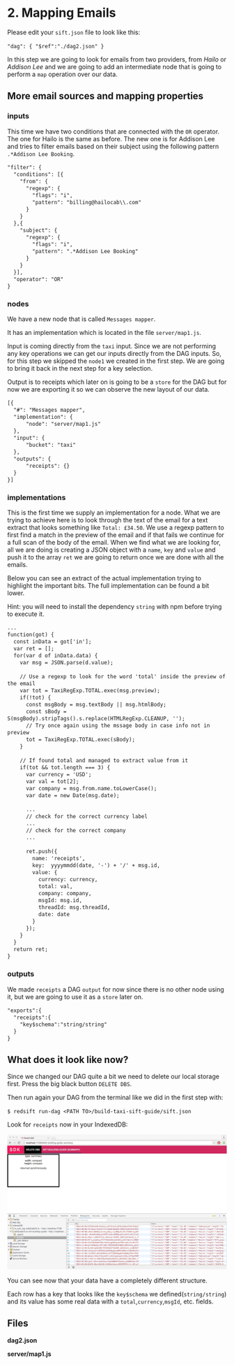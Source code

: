 # 2. Mapping Emails

Please edit your `sift.json` file to look like this:

`"dag": { "$ref":"./dag2.json" }`


In this step we are going to look for emails from two providers, from _Hailo_ or _Addison Lee_ and we are going to add an intermediate node that is going to perform a `map` operation over our data.

## More email sources and mapping properties

### inputs

This time we have two conditions that are connected with the `OR` operator. The one for Hailo is the same as before. The new one is for Addison Lee and tries to filter emails based on their subject using the following pattern `.*Addison Lee Booking`.

```
"filter": {
  "conditions": [{
    "from": {
      "regexp": {
        "flags": "i",
        "pattern": "billing@hailocab\\.com"
      }
    }
  },{
    "subject": {
      "regexp": {
        "flags": "i",
        "pattern": ".*Addison Lee Booking"
      }
    }
  }],
  "operator": "OR"
}
```

### nodes

We have a new node that is called `Messages mapper`. 

It has an implementation which is located in the file `server/map1.js`.

Input is coming directly from the `taxi` input. Since we are not performing any key operations we can get our inputs directly from the DAG inputs. So, for this step we skipped the `node1` we created in the first step. We are going to bring it back in the next step for a key selection.

Output is to receipts which later on is going to be a `store` for the DAG but for now we are exporting it so we can observe the new layout of our data.

```
[{
  "#": "Messages mapper",
  "implementation": {
      "node": "server/map1.js"
  },
  "input": {
      "bucket": "taxi"
  },
  "outputs": {
      "receipts": {}
  }
}]
```

### implementations

This is the first time we supply an implementation for a node. What we are trying to achieve here is to look through the text of the email for a text extract that looks something like `Total: £34.50`. We use a regexp pattern to first find a match in the preview of the email and if that fails we continue for a full scan of the body of the email. When we find what we are looking for, all we are doing is creating a JSON object with a `name`, `key` and `value` and push it to the array `ret` we are going to return once we are done with all the emails.

Below you can see an extract of the actual implementation trying to highlight the important bits. The full implementation can be found a bit lower. 

>
Hint: you will need to install the dependency `string` with npm before trying to execute it.

```
...
function(got) {
  const inData = got['in'];
  var ret = [];
  for(var d of inData.data) {
    var msg = JSON.parse(d.value);

    // Use a regexp to look for the word 'total' inside the preview of the email
    var tot = TaxiRegExp.TOTAL.exec(msg.preview);
    if(!tot) {
      const msgBody = msg.textBody || msg.htmlBody;
      const sBody = S(msgBody).stripTags().s.replace(HTMLRegExp.CLEANUP, '');
      // Try once again using the mssage body in case info not in preview
      tot = TaxiRegExp.TOTAL.exec(sBody);
    }
    
    // If found total and managed to extract value from it
    if(tot && tot.length === 3) {
      var currency = 'USD';
      var val = tot[2];
      var company = msg.from.name.toLowerCase();
      var date = new Date(msg.date);
      
      ...
      // check for the correct currency label
      ...
      // check for the correct company
      ...

      ret.push({
        name: 'receipts', 
        key:  yyyymmdd(date, '-') + '/' + msg.id, 
        value: {
          currency: currency, 
          total: val, 
          company: company, 
          msgId: msg.id, 
          threadId: msg.threadId, 
          date: date
        }
      });
    }
  }
  return ret;
}
```

### outputs

We made `receipts` a DAG `output` for now since there is no other node using it, but we are going to use it as a `store` later on.

```
"exports":{
  "receipts":{
    "key$schema":"string/string"
  }
}
```

## What does it look like now?

Since we changed our DAG quite a bit we need to delete our local storage first. Press the big black button `DELETE DBS`.

Then run again your DAG from the terminal like we did in the first step with:

`$ redsift run-dag <PATH TO>/build-taxi-sift-guide/sift.json`

Look for `receipts` now in your IndexedDB:

<img src='./screenshots/step2MappingEmails.jpg'>

You can see now that your data have a completely different structure. 

Each row has a key that looks like the `key$schema` we defined(`string/string`) and its value has some real data with a `total`,`currency`,`msgId`, etc. fields.


## Files

**dag2.json**

**server/map1.js**
